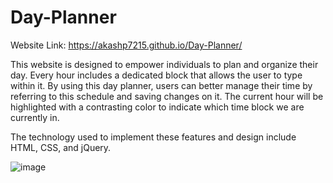 # Day-Planner

Website Link: https://akashp7215.github.io/Day-Planner/

This website is designed to empower individuals to plan and organize their day. Every hour includes a dedicated block that allows the user to type within it. By using this day planner, users can better manage their time by referring to this schedule and saving changes on it. The current hour will be highlighted with a contrasting color to indicate which time block we are currently in. 

The technology used to implement these features and design include HTML, CSS, and jQuery.

![image](https://user-images.githubusercontent.com/64104422/96387616-6a759700-1171-11eb-8392-c5f29b26ab2d.png)


